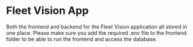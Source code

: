 # Fleet Vision App

Both the frontend and backend for the Fleet Vision application all stored in one place.
Please make sure you add the required .env file to the frontend folder to be able to run the frontend and access the database.
